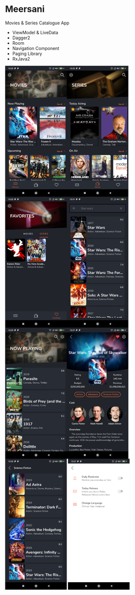 # Meersani
Movies &amp; Series Catalogue App

- ViewModel & LiveData
- Dagger2
- Room
- Navigation Component
- Paging Library
- RxJava2

<img src="app/src/main/res/drawable/movies_screen.jpg" alt="Movies" width="200" align="left"/>
<img src="app/src/main/res/drawable/series_screen.jpg" alt="Series" width="200" align="left"/>
<img src="app/src/main/res/drawable/favorites_screen.jpg" alt="Favorites" width="200" align="left"/>
<img src="app/src/main/res/drawable/search_screen.jpg" alt="Search" width="200" align="left"/>
<img src="app/src/main/res/drawable/categories_screen.jpg" alt="Categories" width="200" align="left"/>
<img src="app/src/main/res/drawable/detail_item_screen.jpg" alt="Detail Item" width="200" align="left"/>
<img src="app/src/main/res/drawable/genres_screen.jpg" alt="Sort by Genres" width="200"/>
<img src="app/src/main/res/drawable/settings_screen.jpg" alt="Settings" width="200"/>
